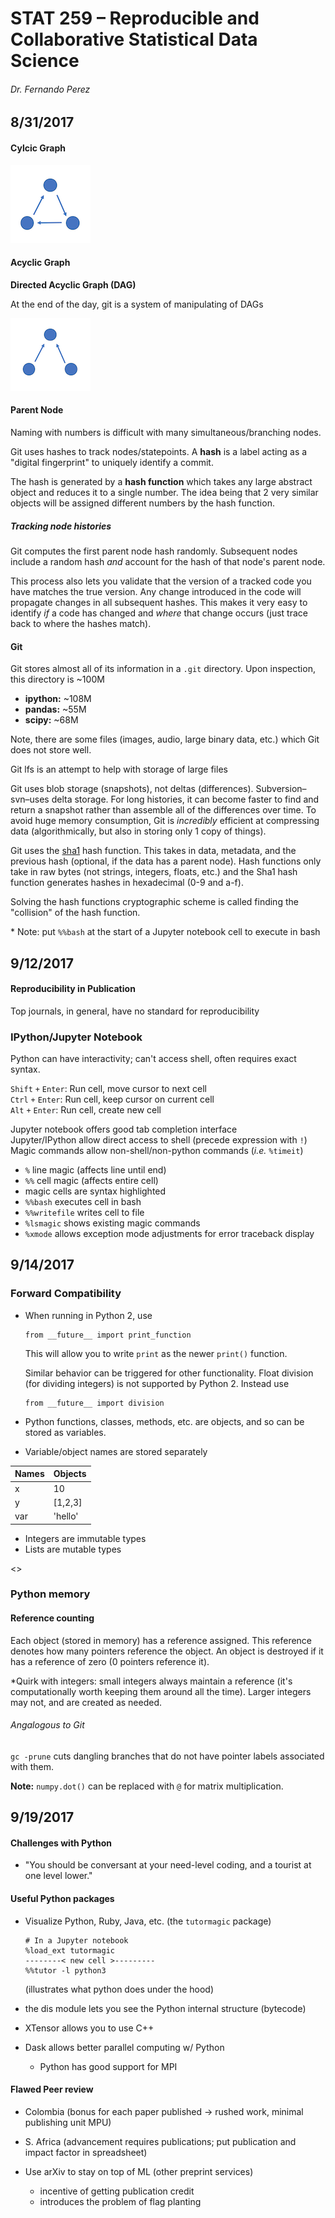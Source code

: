 # STAT 259 – Reproducible and Collaborative Statistical Data Science

###### Dr. Fernando Perez


## 8/31/2017

#### Cylcic Graph

![](fig/cyclic_graph.png)


#### Acyclic Graph

**Directed Acyclic Graph (DAG)**

At the end of the day, git is a system of manipulating of DAGs

![](fig/acyclic_graph.png)


#### Parent Node

Naming with numbers is difficult with many simultaneous/branching nodes.

Git uses hashes to track nodes/statepoints. A **hash** is a label acting as a "digital fingerprint" to uniquely identify a commit. 

The hash is generated by a **hash function** which takes any large abstract object and reduces it to a single number. The idea being that 2 very similar objects will be assigned different numbers by the hash function.


##### Tracking node histories

Git computes the first parent node hash randomly. Subsequent nodes include a random hash *and* account for the hash of that node's parent node.

This process also lets you validate that the version of a tracked code you have matches the true version. Any change introduced in the code will propagate changes in all subsequent hashes. This makes it very easy to identify *if* a code has changed and *where* that change occurs (just trace back to where the hashes match).

#### Git

Git stores almost all of its information in a `.git` directory. Upon inspection, this directory is ~100M

* **ipython:** ~108M
* **pandas:** ~55M
* **scipy:** ~68M

Note, there are some files (images, audio, large binary data, etc.) which Git does not store well.

Git lfs is an attempt to help with storage of large files

Git uses blob storage (snapshots), not deltas (differences). Subversion–svn–uses delta storage. For long histories, it can become faster to find and return a snapshot rather than assemble all of the differences over time. To avoid huge memory consumption, Git is *incredibly* efficient at compressing data (algorithmically, but also in storing only 1 copy of things).

Git uses the [sha1](https://en.wikipedia.org/wiki/SHA-1) hash function. This takes in data, metadata, and the previous hash (optional, if the data has a parent node). Hash functions only take in raw bytes (not strings, integers, floats, etc.) and the Sha1 hash function generates hashes in hexadecimal (0-9 and a-f). 

Solving the hash functions cryptographic scheme is called finding the "collision" of the hash function.

\* Note: put `%%bash` at the start of a Jupyter notebook cell to execute in bash


## 9/12/2017

#### Reproducibility in Publication

Top journals, in general, have no standard for reproducibility

### IPython/Jupyter Notebook

Python can have interactivity; can't access shell, often requires exact syntax.

`Shift` `+` `Enter`: Run cell, move cursor to next cell  
`Ctrl` `+` `Enter`: Run cell, keep cursor on current cell  
`Alt` `+` `Enter`: Run cell, create new cell  

Jupyter notebook offers good tab completion interface  
Jupyter/IPython allow direct access to shell (precede expression with `!`)  
Magic commands allow non-shell/non-python commands (*i.e.* `%timeit`)

* `%` line magic (affects line until end)
* `%%` cell magic (affects entire cell)
* magic cells are syntax highlighted
* `%%bash` executes cell in bash
* `%%writefile` writes cell to file
* `%lsmagic` shows existing magic commands
* `%xmode` allows exception mode adjustments for error traceback display

## 9/14/2017

### Forward Compatibility

* When running in Python 2, use
 
	```
	from __future__ import print_function
	```

	This will allow you to write `print` as the newer `print()` function.
	
	Similar behavior can be triggered for other functionality. Float division (for dividing integers) is not supported by Python 2. Instead use
	
	```
	from __future__ import division
	```
* Python functions, classes, methods, etc. are objects, and so can be stored as variables.
* Variable/object names are stored separately

| Names | Objects |
|-------|---------|
|   x   |    10   |
|   y   | [1,2,3] |
|  var  | 'hello' |

* Integers are immutable types
* Lists are mutable types

<<make ppt graphics of python pointer system>>

### Python memory

#### Reference counting

Each object (stored in memory) has a reference assigned. This reference denotes how many pointers reference the object. An object is destroyed if it has a reference of zero (0 pointers reference it).

*Quirk with integers: small integers always maintain a reference (it's computationally worth keeping them around all the time). Larger integers may not, and are created as needed.

###### Angalogous to Git
`gc -prune` cuts dangling branches that do not have pointer labels associated with them.

**Note:** `numpy.dot()` can be replaced with `@` for matrix multiplication.

## 9/19/2017

#### Challenges with Python
* "You should be conversant at your need-level coding, and a tourist at one level lower."

#### Useful Python packages 
* Visualize Python, Ruby, Java, etc. (the `tutormagic` package)
	
	```
	# In a Jupyter notebook
	%load_ext tutormagic
	--------< new cell >---------
	%%tutor -l python3
	```
	(illustrates what python does under the hood)
* the dis module lets you see the Python internal structure (bytecode)
* XTensor allows you to use C++
* Dask allows better parallel computing w/ Python
	* Python has good support for MPI

#### Flawed Peer review
* Colombia (bonus for each paper published $\rightarrow$ rushed work, minimal publishing unit MPU)
* S. Africa (advancement requires publications; put publication and impact factor in spreadsheet)

* Use arXiv to stay on top of ML (other preprint services)
	* incentive of getting publication credit
	* introduces the problem of flag planting











